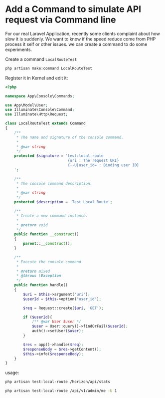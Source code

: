 # Add a Command to simulate API request via Command line

For our real Laravel Application, recently some clients complaint about how slow it is suddenly. We want to know if the speed reduce come from PHP process it self or other issues. we can create a command to do some experiments.

Create a command `LocalRouteTest`

```bash
php artisan make:command LocalRouteTest
```

Register it in Kernel and edit it:

```php
<?php

namespace App\Console\Commands;

use App\Model\User;
use Illuminate\Console\Command;
use Illuminate\Http\Request;

class LocalRouteTest extends Command
{
    /**
     * The name and signature of the console command.
     *
     * @var string
     */
    protected $signature = 'test:local-route
                            {uri : The request URI}
                            {--U|user_id= : Binding user ID}
    ';

    /**
     * The console command description.
     *
     * @var string
     */
    protected $description = 'Test Local Route';

    /**
     * Create a new command instance.
     *
     * @return void
     */
    public function __construct()
    {
        parent::__construct();
    }

    /**
     * Execute the console command.
     *
     * @return mixed
     * @throws \Exception
     */
    public function handle()
    {
        $uri = $this->argument('uri');
        $userId = $this->option("user_id");

        $req = Request::create($uri, 'GET');

        if ($userId){
            /** @var User $user */
            $user = User::query()->findOrFail($userId);
            auth()->setUser($user);
        }

        $res = app()->handle($req);
        $responseBody = $res->getContent();
        $this->info($responseBody);
    }
}

```

usage:

```bash
php artisan test:local-route /horizon/api/stats
```

```bash
php artisan test:local-route /api/v1/admin/me -U 1
```




